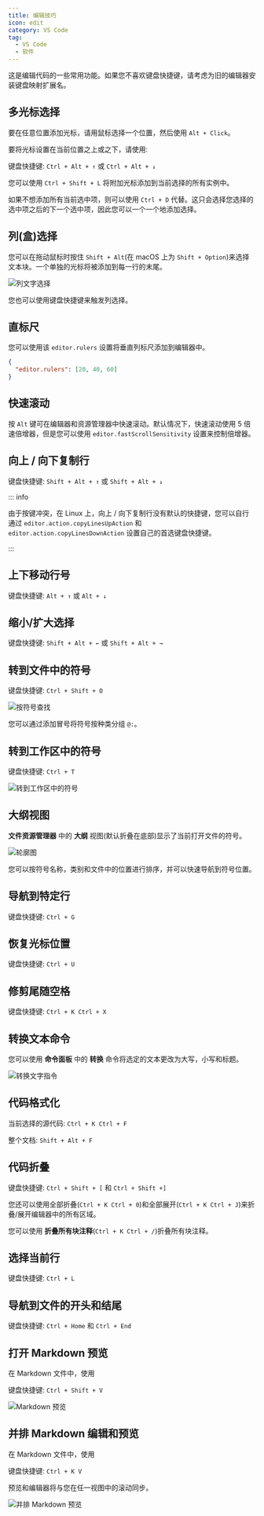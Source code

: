 ```yaml
---
title: 编辑技巧
icon: edit
category: VS Code
tag:
  - VS Code
  - 软件
---
```


这是编辑代码的一些常用功能。如果您不喜欢键盘快捷键，请考虑为旧的编辑器安装键盘映射扩展名。

## 多光标选择

要在任意位置添加光标，请用鼠标选择一个位置，然后使用 `Alt + Click`。

要将光标设置在当前位置之上或之下，请使用:

键盘快捷键: `Ctrl + Alt + ↑` 或 `Ctrl + Alt + ↓`

您可以使用 `Ctrl + Shift + L` 将附加光标添加到当前选择的所有实例中。

如果不想添加所有当前选中项，则可以使用 `Ctrl + D` 代替。这只会选择您选择的选中项之后的下一个选中项，因此您可以一个一个地添加选择。

## 列(盒)选择

您可以在拖动鼠标时按住 `Shift + Alt`(在 macOS 上为 `Shift + Option`)来选择文本块。一个单独的光标将被添加到每一行的末尾。

![列文字选择](/assets/software/vscode/guide/column-select.gif)

您也可以使用键盘快捷键来触发列选择。

## 直标尺

您可以使用该 `editor.rulers` 设置将垂直列标尺添加到编辑器中。

```json
{
  "editor.rulers": [20, 40, 60]
}
```

## 快速滚动

按 `Alt` 键可在编辑器和资源管理器中快速滚动。默认情况下，快速滚动使用 5 倍速倍增器，但是您可以使用 `editor.fastScrollSensitivity` 设置来控制倍增器。

## 向上 / 向下复制行

键盘快捷键: `Shift + Alt + ↑` 或 `Shift + Alt + ↓`

::: info

由于按键冲突，在 Linux 上，向上 / 向下复制行没有默认的快捷键，您可以自行通过 `editor.action.copyLinesUpAction` 和 `editor.action.copyLinesDownAction` 设置自己的首选键盘快捷键。

:::

## 上下移动行号

键盘快捷键: `Alt + ↑` 或 `Alt + ↓`

## 缩小/扩大选择

键盘快捷键: `Shift + Alt + ←` 或 `Shift + Alt + →`

## 转到文件中的符号

键盘快捷键: `Ctrl + Shift + O`

![按符号查找](/assets/software/vscode/guide/goto-file-symbol.png)

您可以通过添加冒号将符号按种类分组 `@:`。

## 转到工作区中的符号

键盘快捷键: `Ctrl + T`

![转到工作区中的符号](/assets/software/vscode/guide/goto-workspace-symbol.png)

## 大纲视图

**文件资源管理器** 中的 **大纲** 视图(默认折叠在底部)显示了当前打开文件的符号。

![轮廓图](/assets/software/vscode/guide/outlilne-view.png)

您可以按符号名称，类别和文件中的位置进行排序，并可以快速导航到符号位置。

## 导航到特定行

键盘快捷键: `Ctrl + G`

## 恢复光标位置

键盘快捷键: `Ctrl + U`

## 修剪尾随空格

键盘快捷键: `Ctrl + K Ctrl + X`

## 转换文本命令

您可以使用 **命令面板** 中的 **转换** 命令将选定的文本更改为大写，小写和标题。

![转换文字指令](/assets/software/vscode/guide/transform.png)

## 代码格式化

当前选择的源代码: `Ctrl + K Ctrl + F`

整个文档: `Shift + Alt + F`

## 代码折叠

键盘快捷键: `Ctrl + Shift + [` 和 `Ctrl + Shift +]`

您还可以使用全部折叠(`Ctrl + K Ctrl + 0`)和全部展开(`Ctrl + K Ctrl + J`)来折叠/展开编辑器中的所有区域。

您可以使用 **折叠所有块注释**(`Ctrl + K Ctrl + /`)折叠所有块注释。

## 选择当前行

键盘快捷键: `Ctrl + L`

## 导航到文件的开头和结尾

键盘快捷键: `Ctrl + Home` 和 `Ctrl + End`

## 打开 Markdown 预览

在 Markdown 文件中，使用

键盘快捷键: `Ctrl + Shift + V`

![Markdown 预览](/assets/software/vscode/guide/markdown-preview.png)

## 并排 Markdown 编辑和预览

在 Markdown 文件中，使用

键盘快捷键: `Ctrl + K V`

预览和编辑器将与您在任一视图中的滚动同步。

![并排 Markdown 预览](/assets/software/vscode/guide/markdown-side-preview.png)
